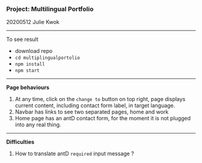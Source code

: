 ### Project: Multilingual Portfolio

20200512 Julie Kwok

---

To see result

- download repo
- `cd multiplingualportolio`
- `npm install`
- `npm start`

---

**Page behaviours**

1. At any time, click on the `change to` button on top right, page displays current content, including contact form label, in target language.
2. Navbar has links to see two separated pages, home and work
3. Home page has an antD contact form, for the moment it is not plugged into any real thing.

---

**Difficulties**

1. How to translate antD `required` input message ?

